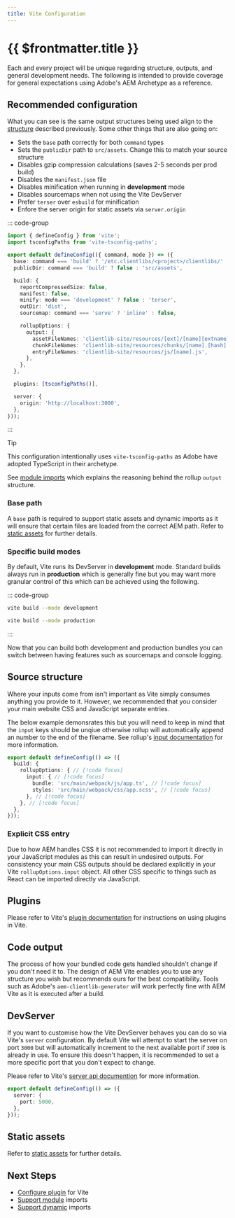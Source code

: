 ```yaml
---
title: Vite Configuration
---
```


# {{ $frontmatter.title }}

Each and every project will be unique regarding structure, outputs, and general development needs. The following is intended to provide coverage for general expectations using Adobe's AEM Archetype as a reference.

## Recommended configuration

What you can see is the same output structures being used align to the [structure](/guide/front-end/structure/) described previously. Some other things that are also going on:

- Sets the `base` path correctly for both `command` types
- Sets the `publicDir` path to `src/assets`. Change this to match your source structure
- Disables gzip compression calculations (saves 2-5 seconds per prod build)
- Disables the `manifest.json` file
- Disables minification when running in **development** mode
- Disables sourcemaps when not using the Vite DevServer
- Prefer `terser` over `esbuild` for minification
- Enfore the server origin for static assets via `server.origin`

<!-- prettier-ignore-start -->
::: code-group

```ts [vite.config.js]
import { defineConfig } from 'vite';
import tsconfigPaths from 'vite-tsconfig-paths';

export default defineConfig(({ command, mode }) => ({
  base: command === 'build' ? '/etc.clientlibs/<project>/clientlibs/' : '/',
  publicDir: command === 'build' ? false : 'src/assets',

  build: {
    reportCompressedSize: false,
    manifest: false,
    minify: mode === 'development' ? false : 'terser',
    outDir: 'dist',
    sourcemap: command === 'serve' ? 'inline' : false,

    rollupOptions: {
      output: {
        assetFileNames: 'clientlib-site/resources/[ext]/[name][extname]',
        chunkFileNames: 'clientlib-site/resources/chunks/[name].[hash].js',
        entryFileNames: 'clientlib-site/resources/js/[name].js',
      },
    },
  },

  plugins: [tsconfigPaths()],

  server: {
    origin: 'http://localhost:3000',
  },
}));
```

:::
<!-- prettier-ignore-end -->

> [!TIP]
> This configuration intentionally uses `vite-tsconfig-paths` as Adobe have adopted TypeScript in their archetype.

See [module imports](../module-imports/) which explains the reasoning behind the rollup `output` structure.

### Base path

A `base` path is required to support static assets and dynamic imports as it will ensure that certain files are loaded from the correct AEM path. Refer to [static assets](../static-assets/) for further details.

### Specific build modes

By default, Vite runs its DevServer in **development** mode. Standard builds always run in **production** which is generally fine but you may want more granular control of this which can be achieved using the following.

::: code-group

```sh [development]
vite build --mode development
```

```sh [production]
vite build --mode production
```

:::

Now that you can build both development and production bundles you can switch between having features such as sourcemaps and console logging.

## Source structure

Where your inputs come from isn't important as Vite simply consumes anything you provide to it. However, we recommended that you consider your main website CSS and JavaScript separate entries.

The below example demonsrates this but you will need to keep in mind that the `input` keys should be unqiue otherwise rollup will automatically append an number to the end of the filename. See rollup's [input documentation](https://rollupjs.org/guide/en/#input) for more information.

<!-- prettier-ignore-start -->
```ts
export default defineConfig(() => ({
  build: {
    rollupOptions: { // [!code focus]
      input: { // [!code focus]
        bundle: 'src/main/webpack/js/app.ts', // [!code focus]
        styles: 'src/main/webpack/css/app.scss', // [!code focus]
      }, // [!code focus]
    }, // [!code focus]
  },
}));
```
<!-- prettier-ignore-end -->

### Explicit CSS entry

Due to how AEM handles CSS it is not recommended to import it directly in your JavaScript modules as this can result in undesired outputs. For consistency your main CSS outputs should be declared explicitly in your Vite `rollupOptions.input` object. All other CSS specific to things such as React can be imported directly via JavaScript.

## Plugins

Please refer to Vite's [plugin documentation](https://vitejs.dev/guide/using-plugins.html) for instructions on using plugins in Vite.

## Code output

The process of how your bundled code gets handled shouldn't change if you don't need it to. The design of AEM Vite enables you to use any structure you wish but recommends ours for the best compatibility. Tools such as Adobe's `aem-clientlib-generator` will work perfectly fine with AEM Vite as it is executed after a build.

## DevServer

If you want to customise how the Vite DevServer behaves you can do so via Vite's `server` configuration. By default Vite will attempt to start the server on port `3000` but will automatically increment to the next available port if `3000` is already in use. To ensure this doesn't happen, it is recommended to set a more specific port that you don't expect to change.

Please refer to Vite's [server api documention](https://vitejs.dev/config/#server-options) for more information.

```ts
export default defineConfig(() => ({
  server: {
    port: 5000,
  },
}));
```

## Static assets

Refer to [static assets](../static-assets/) for further details.

## Next Steps

- [Configure plugin](../vite-plugin/) for Vite
- [Support module](../module-imports/) imports
- [Support dynamic](../dynamic-imports/) imports
